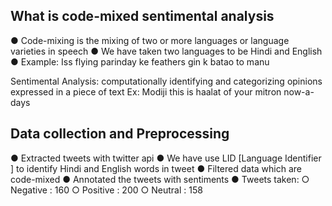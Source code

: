 ## What is code-mixed sentimental analysis

● Code-mixing is the mixing of two or more languages or language varieties in speech
● We have taken two languages to be Hindi and English
● Example: Iss flying parinday ke feathers gin k batao to manu

Sentimental Analysis: computationally identifying and categorizing opinions expressed in a piece of text
Ex: Modiji this is haalat of your mitron now-a-days

## Data collection and Preprocessing

● Extracted tweets with twitter api
● We have use LID [Language Identifier ] to identify Hindi and English words in tweet
● Filtered data which are code-mixed
● Annotated the tweets with sentiments
● Tweets taken:
○ Negative : 160
○ Positive : 200
○ Neutral : 158

